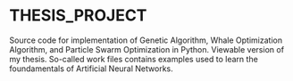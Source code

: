 # THESIS_PROJECT
Source code for implementation of Genetic Algorithm, Whale Optimization Algorithm, and Particle Swarm Optimization in Python.
Viewable version of my thesis.
So-called work files contains examples used to learn the foundamentals of Artificial Neural Networks.
